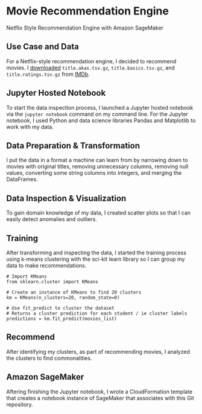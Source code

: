 # Movie Recommendation Engine
Netflix Style Recommendation Engine with Amazon SageMaker

## Use Case and Data
For a Netflix-style recommendation engine, I decided to recommend movies. I [downloaded](https://datasets.imdbws.com/) `title.akas.tsv.gz`, `title.basics.tsv.gz`, and `title.ratings.tsv.gz` from [IMDb](https://www.imdb.com/interfaces/).

## Jupyter Hosted Notebook
To start the data inspection process, I launched a Jupyter hosted notebook via the `jupyter notebook` command on my command line. For the Jupyter notebook, I used Python and data science libraries Pandas and Matplotlib to work with my data.

## Data Preparation & Transformation
I put the data in a format a machine can learn from by narrowing down to movies with original titles, removing unnecessary columns, removing null values, converting some string columns into integers, and merging the DataFrames.

## Data Inspection & Visualization
To gain domain knowledge of my data, I created scatter plots so that I can easily detect anomalies and outliers.

## Training
After transforming and inspecting the data, I started the training process using k-means clustering with the sci-kit learn library so I can group my data to make recommendations.
```
# Import KMeans
from sklearn.cluster import KMeans

# Create an instance of KMeans to find 20 clusters
km = KMeans(n_clusters=20, random_state=0)

# Use fit_predict to cluster the dataset
# Returns a cluster prediction for each student / ie cluster labels
predictions = km.fit_predict(movies_list)
```
## Recommend
After identifying my clusters, as part of recommending movies, I analyzed the clusters to find commonalities.

## Amazon SageMaker
Aftering finishing the Jupyter notebook, I wrote a CloudFormation template that creates a notebook instance of SageMaker that associates with this Git repository.
